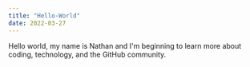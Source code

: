 ```yaml
---
title: "Hello-World"
date: 2022-03-27
---
```

Hello world, my name is Nathan and I'm beginning to learn more about coding, technology, and the GitHub community.
